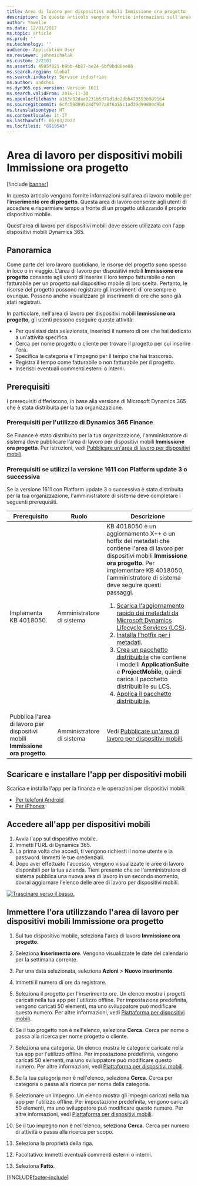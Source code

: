 ```yaml
---
title: Area di lavoro per dispositivi mobili Immissione ora progetto
description: In questo articolo vengono fornite informazioni sull'area di lavoro mobile per l'immissione di ore progetto. Questa area di lavoro consente agli utenti di accedere e risparmiare tempo a fronte di un progetto utilizzando il proprio dispositivo mobile.
author: Yowelle
ms.date: 12/01/2017
ms.topic: article
ms.prod: ''
ms.technology: ''
audience: Application User
ms.reviewer: johnmichalak
ms.custom: 272101
ms.assetid: 4505f021-b9bb-4b87-be24-6bf0bd88ee60
ms.search.region: Global
ms.search.industry: Service industries
ms.author: andchoi
ms.dyn365.ops.version: Version 1611
ms.search.validFrom: 2016-11-30
ms.openlocfilehash: a163e32dae0231b5d71d1de2dbb473593b989164
ms.sourcegitcommit: 6cfc50d89528df977a8f6a55c1ad39d99800d9b4
ms.translationtype: HT
ms.contentlocale: it-IT
ms.lasthandoff: 06/03/2022
ms.locfileid: "8919543"
---
```

# <a name="project-time-entry-mobile-workspace"></a>Area di lavoro per dispositivi mobili Immissione ora progetto

[!include [banner](../includes/banner.md)]

In questo articolo vengono fornite informazioni sull'area di lavoro mobile per l'**inserimento ore di progetto**. Questa area di lavoro consente agli utenti di accedere e risparmiare tempo a fronte di un progetto utilizzando il proprio dispositivo mobile.

Quest'area di lavoro per dispositivi mobili deve essere utilizzata con l'app dispositivi mobili Dynamics 365. 

## <a name="overview"></a>Panoramica
Come parte del loro lavoro quotidiano, le risorse del progetto sono spesso in loco o in viaggio. L'area di lavoro per dispositivi mobili **Immissione ora progetto** consente agli utenti di inserire il loro tempo fatturabile o non fatturabile per un progetto sul dispositivo mobile di loro scelta. Pertanto, le risorse del progetto possono registrare gli inserimenti di ore sempre e ovunque. Possono anche visualizzare gli inserimenti di ore che sono già stati registrati. 

In particolare, nell'area di lavoro per dispositivi mobili **Immissione ora progetto**, gli utenti possono eseguire queste attività:

-   Per qualsiasi data selezionata, inserisci il numero di ore che hai dedicato a un'attività specifica.
-   Cerca per nome progetto o cliente per trovare il progetto per cui inserire l'ora.
-   Specifica la categoria e l'impegno per il tempo che hai trascorso.
-   Registra il tempo come fatturabile o non fatturabile per il progetto.
-   Inserisci eventuali commenti esterni o interni.

## <a name="prerequisites"></a>Prerequisiti
I prerequisiti differiscono, in base alla versione di Microsoft Dynamics 365 che è stata distribuita per la tua organizzazione.

### <a name="prerequisites-if-you-use-dynamics-365-finance"></a>Prerequisiti per l'utilizzo di Dynamics 365 Finance
Se Finance è stato distribuito per la tua organizzazione, l'amministratore di sistema deve pubblicare l'area di lavoro per dispositivi mobili **Immissione ora progetto**. Per istruzioni, vedi [Pubblicare un'area di lavoro per dispositivi mobili](/dynamics365/fin-ops-core/dev-itpro/mobile-apps/publish-mobile-workspace).

### <a name="prerequisites-if-you-use-version-1611-with-platform-update-3-or-later"></a>Prerequisiti se utilizzi la versione 1611 con Platform update 3 o successiva
Se la versione 1611 con Platform update 3 o successiva è stata distribuita per la tua organizzazione, l'amministratore di sistema deve completare i seguenti prerequisiti. 

<table>
<thead>
<tr class="header">
<th>Prerequisito</th>
<th>Ruolo</th>
<th>Descrizione</th>
</tr>
</thead>
<tbody>
<tr class="odd">

<td>Implementa KB 4018050.</td>
<td>Amministratore di sistema</td>
<td>KB 4018050 è un aggiornamento X++ o un hotfix dei metadati che contiene l'area di lavoro per dispositivi mobili <strong>Immissione ora progetto</strong>. Per implementare KB 4018050, l'amministratore di sistema deve seguire questi passaggi.
<ol>
<li><a href="/dynamics365/fin-ops-core/dev-itpro/migration-upgrade/download-hotfix-lcs">Scarica l'aggiornamento rapido dei metadati da Microsoft Dynamics Lifecycle Services (LCS)</a>.</li>
<li><a href="/dynamics365/fin-ops-core/dev-itpro/migration-upgrade/install-metadata-hotfix-package">Installa l'hotfix per i metadati</a>.</li>
<li><a href="/dynamics365/fin-ops-core/dev-itpro/deployment/create-apply-deployable-package">Crea un pacchetto distribuibile</a> che contiene i modelli <strong>ApplicationSuite</strong> e <strong>ProjectMobile</strong>, quindi carica il pacchetto distribuibile su LCS.</li>
<li><a href="/dynamics365/fin-ops-core/dev-itpro/deployment/apply-deployable-package-system">Applica il pacchetto distribuibile</a>.</li>

</ol></td>
</tr>
<tr class="even">
<td>Pubblica l'area di lavoro per dispositivi mobili <strong>Immissione ora progetto</strong>.</td>
<td>Amministratore di sistema</td>
<td>Vedi <a href="/dynamics365/fin-ops-core/dev-itpro/mobile-apps/publish-mobile-workspace">Pubblicare un'area di lavoro per dispositivi mobili</a>.</td>
</tr>
</tbody>
</table>

## <a name="download-and-install-the-mobile-app"></a>Scaricare e installare l'app per dispositivi mobili

Scarica e installa l'app per la finanza e le operazioni per dispositivi mobili:

-   [Per telefoni Android](https://go.microsoft.com/fwlink/?linkid=850662)
-   [Per iPhones](https://go.microsoft.com/fwlink/?linkid=850663)

## <a name="sign-in-to-the-mobile-app"></a>Accedere all'app per dispositivi mobili
1.  Avvia l'app sul dispositivo mobile.
2.  Immetti l'URL di Dynamics 365.
3.  La prima volta che accedi, ti vengono richiesti il nome utente e la password. Immetti le tue credenziali.
4.  Dopo aver effettuato l'accesso, vengono visualizzate le aree di lavoro disponibili per la tua azienda. Tieni presente che se l'amministratore di sistema pubblica una nuova area di lavoro in un secondo momento, dovrai aggiornare l'elenco delle aree di lavoro per dispositivi mobili.

[![Trascinare verso il basso.](./media/pull-to-refresh-list-of-workspaces-183x300.png)](./media/pull-to-refresh-list-of-workspaces.png)

## <a name="enter-time-by-using-the-project-time-entry-mobile-workspace"></a>Immettere l'ora utilizzando l'area di lavoro per dispositivi mobili Immissione ora progetto
1.  Sul tuo dispositivo mobile, seleziona l'area di lavoro **Immissione ora progetto**.
2.  Seleziona **Inserimento ore**. Vengono visualizzate le date del calendario per la settimana corrente.
3.  Per una data selezionata, seleziona **Azioni** &gt; **Nuovo inserimento**.
4.  Immetti il numero di ore da registrare.
5.  Seleziona il progetto per l'inserimento ore. Un elenco mostra i progetti caricati nella tua app per l'utilizzo offline. Per impostazione predefinita, vengono caricati 50 elementi, ma uno sviluppatore può modificare questo numero. Per altre informazioni, vedi [Piattaforma per dispositivi mobili](/dynamics365/fin-ops-core/dev-itpro/mobile-apps/mobile-app-home-page).
6.  Se il tuo progetto non è nell'elenco, seleziona **Cerca**. Cerca per nome o passa alla ricerca per nome progetto o cliente.
7.  Seleziona una categoria. Un elenco mostra le categorie caricate nella tua app per l'utilizzo offline. Per impostazione predefinita, vengono caricati 50 elementi, ma uno sviluppatore può modificare questo numero. Per altre informazioni, vedi [Piattaforma per dispositivi mobili](/dynamics365/fin-ops-core/dev-itpro/mobile-apps/mobile-app-home-page).
8.  Se la tua categoria non è nell'elenco, seleziona **Cerca**. Cerca per categoria o passa alla ricerca per nome della categoria.
9.  Selezionare un impegno. Un elenco mostra gli impegni caricati nella tua app per l'utilizzo offline. Per impostazione predefinita, vengono caricati 50 elementi, ma uno sviluppatore può modificare questo numero. Per altre informazioni, vedi [Piattaforma per dispositivi mobili](/dynamics365/fin-ops-core/dev-itpro/mobile-apps/mobile-app-home-page).
10. Se il tuo impegno non è nell'elenco, seleziona **Cerca**. Cerca per numero di attività o passa alla ricerca per scopo.

11. Seleziona la proprietà della riga.
12. Facoltativo: immetti eventuali commenti esterni o interni.
13. Seleziona **Fatto**.


[!INCLUDE[footer-include](../includes/footer-banner.md)]